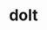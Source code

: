 ---
category: 4-letters
denotation: null
name: dolt
reference_link: https://www.etymonline.com/word/dolt
root_language: null
root_name: null
title: dolt
type: free
word_sums:
- respelling: dolt
  sum: 'Dolt + '
---